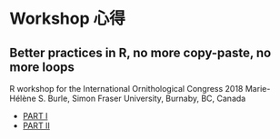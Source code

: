 # Workshop 心得

## Better practices in R, no more copy-paste, no more loops

R workshop for the International Ornithological Congress 2018
Marie-Hélène S. Burle, Simon Fraser University, Burnaby, BC, Canada

* [PART I](https://kemushi54.github.io/Workshop/R_workshop.html)
* [PART II](https://kemushi54.github.io/Workshop/R_workshop_2.html)
